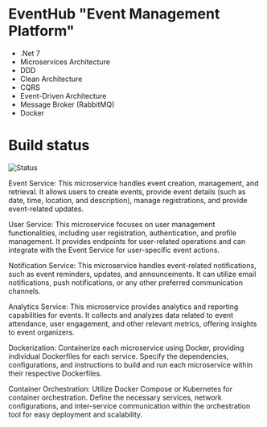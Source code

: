 # EventHub "Event Management Platform"

 * .Net 7
 * Microservices Architecture
 * DDD
 * Clean Architecture
 * CQRS
 * Event-Driven Architecture
 * Message Broker (RabbitMQ)
 * Docker

# Build status
![Status](https://github.com/mamohammadi/EventHub/actions/workflows/docker-compose.yml/badge.svg?branch=master&event=push)

Event Service: This microservice handles event creation, management, and retrieval. It allows users to create events, provide event details (such as date, time, location, and description), manage registrations, and provide event-related updates.

User Service: This microservice focuses on user management functionalities, including user registration, authentication, and profile management. It provides endpoints for user-related operations and can integrate with the Event Service for user-specific event actions.

Notification Service: This microservice handles event-related notifications, such as event reminders, updates, and announcements. It can utilize email notifications, push notifications, or any other preferred communication channels.

Analytics Service: This microservice provides analytics and reporting capabilities for events. It collects and analyzes data related to event attendance, user engagement, and other relevant metrics, offering insights to event organizers.

Dockerization: Containerize each microservice using Docker, providing individual Dockerfiles for each service. Specify the dependencies, configurations, and instructions to build and run each microservice within their respective Dockerfiles.

Container Orchestration: Utilize Docker Compose or Kubernetes for container orchestration. Define the necessary services, network configurations, and inter-service communication within the orchestration tool for easy deployment and scalability.
